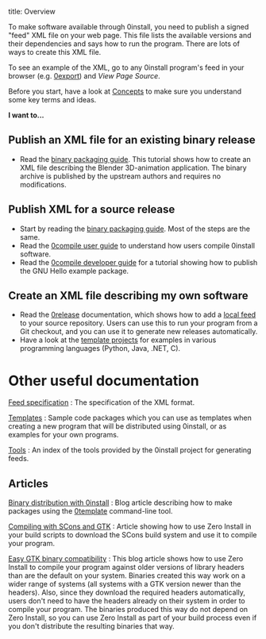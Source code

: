 title: Overview

To make software available through 0install, you need to publish a signed "feed" XML file on your web page. This file lists the available versions and their dependencies and says how to run the program. There are lots of ways to create this XML file.

To see an example of the XML, go to any 0install program's feed in your browser (e.g. [0export](http://0install.net/tools/0export.xml)) and _View Page Source_.

Before you start, have a look at [Concepts](concepts.md) to make sure you understand some key terms and ideas.

**I want to...**

## Publish an XML file for an existing binary release

- Read the [binary packaging guide](guide-gui.md). This tutorial shows how to create an XML file describing the Blender 3D-animation application. The binary archive is published by the upstream authors and requires no modifications.

## Publish XML for a source release

- Start by reading the [binary packaging guide](guide-gui.md). Most of the steps are the same.
- Read the [0compile user guide](../tools/0compile.md) to understand how users compile 0install software.
- Read the [0compile developer guide](../tools/0compile/developers.md) for a tutorial showing how to publish the GNU Hello example package.

## Create an XML file describing my own software

- Read the [0release](../tools/0release.md) documentation, which shows how to add a [local feed](local-feeds.md) to your source repository. Users can use this to run your program from a Git checkout, and you can use it to generate new releases automatically.
- Have a look at the [template projects](templates.md) for examples in various programming languages (Python, Java, .NET, C).

# Other useful documentation

[Feed specification](../specifications/feed.md)
: The specification of the XML format.

[Templates](templates.md)
: Sample code packages which you can use as templates when creating a new program that will be distributed using 0install, or as examples for your own programs.

[Tools](../tools/index.md)
: An index of the tools provided by the 0install project for generating feeds.

## Articles

[Binary distribution with 0install](https://opam.ocaml.org/blog/0install-intro/)
: Blog article describing how to make packages using the [0template](../tools/0template.md) command-line tool.

[Compiling with SCons and GTK](http://rox.sourceforge.net/desktop/node/300)
: Article showing how to use Zero Install in your build scripts to download the SCons build system and use it to compile your program.

[Easy GTK binary compatibility](http://rox.sourceforge.net/desktop/node/289)
: This blog article shows how to use Zero Install to compile your program against older versions of library headers than are the default on your system. Binaries created this way work on a wider range of systems (all systems with a GTK version newer than the headers). Also, since they download the required headers automatically, users don't need to have the headers already on their system in order to compile your program. The binaries produced this way do not depend on Zero Install, so you can use Zero Install as part of your build process even if you don't distribute the resulting binaries that way.
